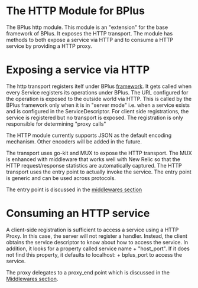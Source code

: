 # The HTTP Module for BPlus

The BPlus http module. This module is an "extension" for the base framework of BPlus. It exposes the HTTP
transport. The module has methods to both expose a service via HTTP and to consume a HTTP service by providing
a HTTP proxy.

# Exposing a service via HTTP

The http transport registers itelf under BPlus [framework](../fw/README.md). It gets called when every 
Service registers its operations under BPlus. The URL configured for the operation is exposed to the 
outside world via HTTP. This is called by the BPlus framework only when it is in "server mode" i.e. when
a service exists and is configured in the ServiceDescriptor. For client side registrations, the service
is registered but no transport is exposed. The registration is only responsible for determining "proxy
calls"

The HTTP module currently supports JSON as the default encoding mechanism. Other encoders will be added 
in the future.

The transport uses go-kit and MUX to expose the HTTP transport. The MUX is enhanced with middleware 
that works well with New Relic so that the HTTP request/response statistics are automatically captured.
The HTTP transport uses the entry point to actually invoke the service. The entry point is generic and
can be used across protocols. 

The entry point is discussed in the [middlewares section](../internal/mw/README.md)

# Consuming an HTTP service

A client-side registration is sufficient to access a service using a HTTP Proxy. In this case,
the server will not register a handler. Instead, the client obtains the service descriptor to
know about how to access the service. In addition, it looks for a property called 
service name + "host_port". If it does not find this property, it defaults to localhost: + bplus_port 
to access the service. 

The proxy delegates to a proxy_end point which is discussed in the [Middlewares section](../internal/mw/README.md).

